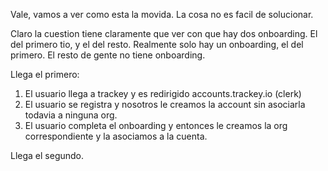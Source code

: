 Vale, vamos a ver como esta la movida. La cosa no es facil de solucionar.

Claro la cuestion tiene claramente que ver con que hay dos onboarding.
El del primero tio, y el del resto. Realmente solo hay un onboarding,
el del primero. El resto de gente no tiene onboarding.

Llega el primero:
1. El usuario llega a trackey y es redirigido accounts.trackey.io (clerk)
2. El usuario se registra y nosotros le creamos la account sin asociarla todavia
   a ninguna org.
3. El usuario completa el onboarding y entonces le creamos la org correspondiente 
   y la asociamos a la cuenta.

Llega el segundo.



